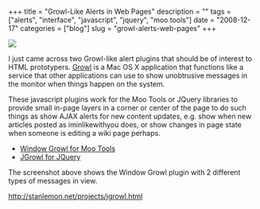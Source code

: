 +++
title = "Growl-Like Alerts in Web Pages"
description = ""
tags = ["alerts", "interface", "javascript", "jquery", "moo tools"]
date = "2008-12-17"
categories = ["blog"]
slug = "growl-alerts-web-pages"
+++



  <div class="notebook-screenshot"><a href="http://stanlemon.net/projects/jgrowl.html"><img src="/media/notebook/web-growl.jpg" class="notebook-image" /></a></div><p>I just came across two Growl-like alert plugins that should be of interest to HTML prototypers. <a href="http://growl.info/">Growl</a> is a Mac OS X application that functions like a service that other applications can use to show unobtrusive messages in the monitor when things happen on the system.</p>
<p>These javascript plugins work for the Moo Tools or JQuery libraries to provide small in-page layers in a corner or center of the page to do such things as show AJAX alerts for new content updates, e.g. show when new articles posted as iminlikewithyou does, or show changes in page state when someone is editing a wiki page perhaps. </p>
<ul>
<li><a href="http://icebeat.bitacoras.com/mootools/growl/">Window Growl for Moo Tools</a></li>
<li><a href="http://stanlemon.net/projects/jgrowl.html">JGrowl for JQuery</a></li>
</ul>
<p>The screenshot above shows the Window Growl plugin with 2 different types of messages in view.</p>
    
  <a href="http://stanlemon.net/projects/jgrowl.html">http://stanlemon.net/projects/jgrowl.html</a>
